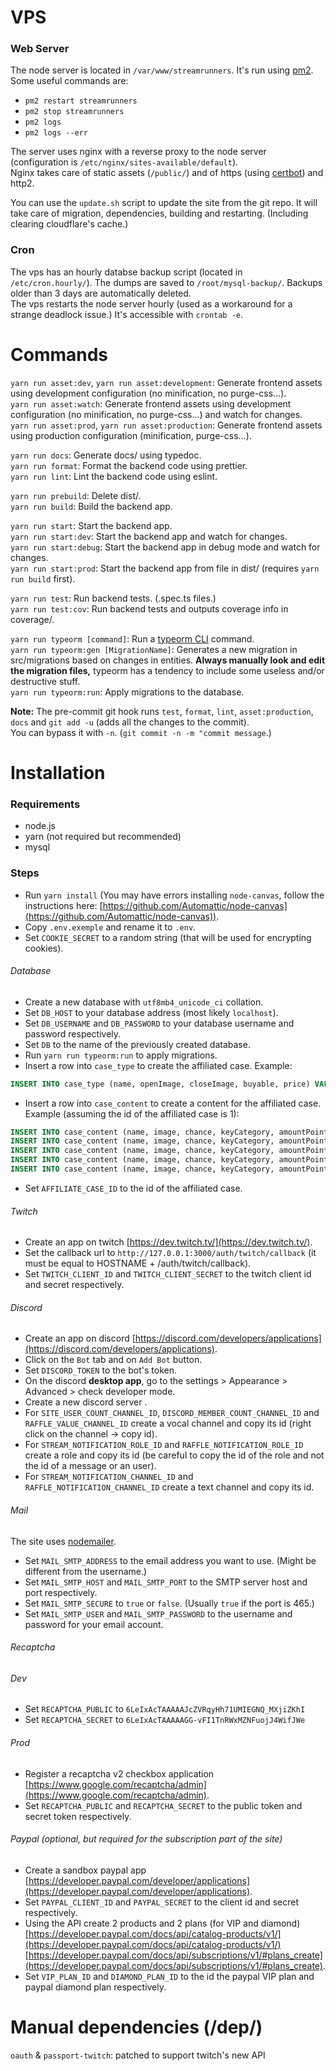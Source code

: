 # VPS
### Web Server
The node server is located in `/var/www/streamrunners`. It's run using [pm2](https://pm2.keymetrics.io/docs/usage/pm2-doc-single-page/).  
Some useful commands are:
* `pm2 restart streamrunners`
* `pm2 stop streamrunners`
* `pm2 logs`
* `pm2 logs --err`

The server uses nginx with a reverse proxy to the node server (configuration is `/etc/nginx/sites-available/default`).  
Nginx takes care of static assets (`/public/`) and of https (using [certbot](https://certbot.eff.org/)) and http2.

You can use the `update.sh` script to update the site from the git repo. It will take care of migration, dependencies, building and restarting. (Including clearing cloudflare's cache.)

### Cron
The vps has an hourly databse backup script (located in `/etc/cron.hourly/`). The dumps are saved to `/root/mysql-backup/`. Backups older than 3 days are automatically deleted.  
The vps restarts the node server hourly (used as a workaround for a strange deadlock issue.) It's accessible with `crontab -e`.  

# Commands
`yarn run asset:dev`, `yarn run asset:development`: Generate frontend assets using development configuration (no minification, no purge-css...).  
`yarn run asset:watch`: Generate frontend assets using development configuration (no minification, no purge-css...) and watch for changes.  
`yarn run asset:prod`, `yarn run asset:production`: Generate frontend assets using production configuration (minification, purge-css...).  

`yarn run docs`: Generate docs/ using typedoc.  
`yarn run format`: Format the backend code using prettier.  
`yarn run lint`: Lint the backend code using eslint.  

`yarn run prebuild`: Delete dist/.  
`yarn run build`: Build the backend app.  

`yarn run start`: Start the backend app.  
`yarn run start:dev`: Start the backend app and watch for changes.  
`yarn run start:debug`: Start the backend app in debug mode and watch for changes.  
`yarn run start:prod`: Start the backend app from file in dist/ (requires `yarn run build` first).  

`yarn run test`: Run backend tests. (.spec.ts files.)  
`yarn run test:cov`: Run backend tests and outputs coverage info in coverage/.  

`yarn run typeorm [command]`: Run a [typeorm CLI](https://github.com/typeorm/typeorm/blob/master/docs/using-cli.md) command.  
`yarn run typeorm:gen [MigrationName]`: Generates a new migration in src/migrations based on changes in entities.
**Always manually look and edit the migration files,** typeorm has a tendency to include some useless and/or destructive stuff.  
`yarn run typeorm:run`: Apply migrations to the database.  

**Note:** The pre-commit git hook runs `test`, `format`, `lint`, `asset:production`, `docs` and `git add -u` (adds all the changes to the commit).  
You can bypass it with `-n`. (`git commit -n -m "commit message`.)

# Installation

### Requirements
* node.js
* yarn (not required but recommended)
* mysql

### Steps
* Run `yarn install` (You may have errors installing `node-canvas`, follow the instructions here: [https://github.com/Automattic/node-canvas](https://github.com/Automattic/node-canvas)).
* Copy `.env.exemple` and rename it to `.env`.
* Set `COOKIE_SECRET` to a random string (that will be used for encrypting cookies).
###### Database
* Create a new database with `utf8mb4_unicode_ci` collation.
* Set `DB_HOST` to your database address (most likely `localhost`).
* Set `DB_USERNAME` and `DB_PASSWORD` to your database username and password respectively.
* Set `DB` to the name of the previously created database.
* Run `yarn run typeorm:run` to apply migrations.
* Insert a row into `case_type` to create the affiliated case. Example: 
```SQL
INSERT INTO case_type (name, openImage, closeImage, buyable, price) VALUES ('affiliate', '/img/case/affiliate/open.png', '/img/case/affiliate/close.png', FALSE, 100);
```
* Insert a row into `case_content` to create a content for the affiliated case. Example (assuming the id of the affiliated case is 1):
```SQL
INSERT INTO case_content (name, image, chance, keyCategory, amountPoints, amountMeteores, caseTypeId) VALUES ('100', '/img/case/coin1.png', 200, NULL, 100, 0, 1);
INSERT INTO case_content (name, image, chance, keyCategory, amountPoints, amountMeteores, caseTypeId) VALUES ('500', '/img/case/coin2.png', 200, NULL, 500, 0, 1);
INSERT INTO case_content (name, image, chance, keyCategory, amountPoints, amountMeteores, caseTypeId) VALUES ('1000', '/img/case/coin3.png', 200, NULL, 1000, 0, 1);
INSERT INTO case_content (name, image, chance, keyCategory, amountPoints, amountMeteores, caseTypeId) VALUES ('2000', '/img/case/coin4.png', 200, NULL, 2000, 0, 1);
INSERT INTO case_content (name, image, chance, keyCategory, amountPoints, amountMeteores, caseTypeId) VALUES ('Clé steam', '/img/case/coin4.png', 200, 'random', 0, 0, 1);
```
* Set `AFFILIATE_CASE_ID` to the id of the affiliated case.
###### Twitch
* Create an app on twitch [https://dev.twitch.tv/](https://dev.twitch.tv/).
* Set the callback url to `http://127.0.0.1:3000/auth/twitch/callback` (it must be equal to HOSTNAME + /auth/twitch/callback).
* Set `TWITCH_CLIENT_ID` and `TWITCH_CLIENT_SECRET` to the twitch client id and secret respectively.
###### Discord
* Create an app on discord [https://discord.com/developers/applications](https://discord.com/developers/applications).
* Click on the `Bot` tab and on `Add Bot` button.
* Set `DISCORD_TOKEN` to the bot's token.
* On the discord **desktop app**, go to the settings > Appearance > Advanced > check developer mode.
* Create a new discord server .
* For `SITE_USER_COUNT_CHANNEL_ID`, `DISCORD_MEMBER_COUNT_CHANNEL_ID` and `RAFFLE_VALUE_CHANNEL_ID` create a vocal channel and copy its id (right click on the channel -> copy id).
* For `STREAM_NOTIFICATION_ROLE_ID` and `RAFFLE_NOTIFICATION_ROLE_ID` create a role and copy its id  (be careful to copy the id of the role and not the id of a message or an user).
* For `STREAM_NOTIFICATION_CHANNEL_ID` and `RAFFLE_NOTIFICATION_CHANNEL_ID` create a text channel and copy its id.
###### Mail
The site uses [nodemailer](https://nodemailer.com/about/).  
* Set `MAIL_SMTP_ADDRESS` to the email address you want to use. (Might be different from the username.)
* Set `MAIL_SMTP_HOST` and `MAIL_SMTP_PORT` to the SMTP server host and port respectively.
* Set `MAIL_SMTP_SECURE` to `true` or `false`. (Usually `true` if the port is 465.)
* Set `MAIL_SMTP_USER` and `MAIL_SMTP_PASSWORD` to the username and password for your email account.
###### Recaptcha
###### Dev
* Set `RECAPTCHA_PUBLIC` to `6LeIxAcTAAAAAJcZVRqyHh71UMIEGNQ_MXjiZKhI`
* Set `RECAPTCHA_SECRET` to `6LeIxAcTAAAAAGG-vFI1TnRWxMZNFuojJ4WifJWe`
###### Prod
* Register a recaptcha v2 checkbox application [https://www.google.com/recaptcha/admin](https://www.google.com/recaptcha/admin).
* Set `RECAPTCHA_PUBLIC` and `RECAPTCHA_SECRET` to the public token and secret token respectively.
###### Paypal (optional, but required for the subscription part of the site)
* Create a sandbox paypal app [https://developer.paypal.com/developer/applications](https://developer.paypal.com/developer/applications).
* Set `PAYPAL_CLIENT_ID` and `PAYPAL_SECRET` to the client id and secret respectively.
* Using the API create 2 products and 2 plans (for VIP and diamond) [https://developer.paypal.com/docs/api/catalog-products/v1/](https://developer.paypal.com/docs/api/catalog-products/v1/) [https://developer.paypal.com/docs/api/subscriptions/v1/#plans_create](https://developer.paypal.com/docs/api/subscriptions/v1/#plans_create). 
* Set `VIP_PLAN_ID` and `DIAMOND_PLAN_ID` to the id the paypal VIP plan and paypal diamond plan respectively.
          
# Manual dependencies (/dep/)

`oauth` & `passport-twitch`: patched to support twitch's new API  
